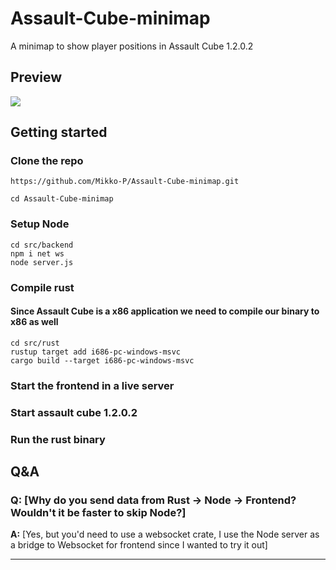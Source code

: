 # Assault-Cube-minimap
A minimap to show player positions in Assault Cube 1.2.0.2

## Preview
![](./preview.gif)

## Getting started

### Clone the repo

```
https://github.com/Mikko-P/Assault-Cube-minimap.git
```

```
cd Assault-Cube-minimap
```

### Setup Node

```
cd src/backend
npm i net ws
node server.js
```

### Compile rust
#### Since Assault Cube is a x86 application we need to compile our binary to x86 as well

```
cd src/rust
rustup target add i686-pc-windows-msvc
cargo build --target i686-pc-windows-msvc
```

### Start the frontend in a live server
### Start assault cube 1.2.0.2
### Run the rust binary

## Q&A

### Q: [Why do you send data from Rust -> Node -> Frontend? Wouldn't it be faster to skip Node?]

**A:** [Yes, but you'd need to use a websocket crate, I use the Node server as a bridge to Websocket for frontend since I wanted to try it out]

---
